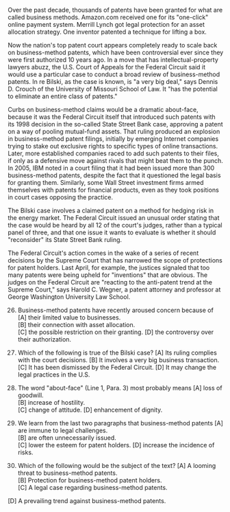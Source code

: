 Over the past decade, thousands of patents have been granted for what are called business methods. Amazon.com received one for its "one-click" online payment system. Merrill Lynch got legal protection for an asset allocation strategy. One inventor patented a technique for lifting a box.

Now the nation's top patent court appears completely ready to scale back on business-method patents, which have been controversial ever since they were first authorized 10 years ago. In a move that has intellectual-property lawyers abuzz, the U.S. Court of Appeals for the Federal Circuit said it would use a particular case to conduct a broad review of business-method patents. In re Bilski, as the case is known, is "a very big deal," says Dennis D. Crouch of the University of Missouri School of Law. It "has the potential to eliminate an entire class of patents."

Curbs on business-method claims would be a dramatic about-face, because it was the Federal Circuit itself that introduced such patents with its 1998 decision in the so-called State Street Bank case, approving a patent on a way of pooling mutual-fund assets. That ruling produced an explosion in business-method patent filings, initially by emerging Internet companies trying to stake out exclusive rights to specific types of online transactions. Later, more established companies raced to add such patents to their files, if only as a defensive move against rivals that might beat them to the punch. In 2005, IBM noted in a court filing that it had been issued more than 300 business-method patents, despite the fact that it questioned the legal basis for granting them. Similarly, some Wall Street investment firms armed themselves with patents for financial products, even as they took positions in court cases opposing the practice.

The Bilski case involves a claimed patent on a method for hedging risk in the energy market. The Federal Circuit issued an unusual order stating that the case would be heard by all 12 of the court's judges, rather than a typical panel of three, and that one issue it wants to evaluate is whether it should "reconsider" its State Street Bank ruling.

The Federal Circuit's action comes in the wake of a series of recent decisions by the Supreme Court that has narrowed the scope of protections for patent holders. Last April, for example, the justices signaled that too many patents were being upheld for "inventions" that are obvious. The judges on the Federal Circuit are "reacting to the anti-patent trend at the Supreme Court," says Harold C. Wegner, a patent attorney and professor at George Washington University Law School.

26. Business-method patents have recently aroused concern because of
[A] their limited value to businesses.  
[B] their connection with asset allocation.  
[C] the possible restriction on their granting.
[D] the controversy over their authorization.

27. Which of the following is true of the Bilski case? 
[A] Its ruling complies with the court decisions. 
[B] It involves a very big business transaction. 
[C] It has been dismissed by the Federal Circuit. 
[D] It may change the legal practices in the U.S.
 
28. The word "about-face" (Line 1, Para. 3) most probably means 
[A] loss of goodwill.  
[B] increase of hostility.  
[C] change of attitude.
[D] enhancement of dignity.

29. We learn from the last two paragraphs that business-method patents
[A] are immune to legal challenges.  
[B] are often unnecessarily issued.  
[C] lower the esteem for patent holders.
[D] increase the incidence of risks.

30. Which of the following would be the subject of the text?
[A] A looming threat to business-method patents.  
[B] Protection for business-method patent holders.  
[C] A legal case regarding business-method patents.

[D] A prevailing trend against business-method patents.